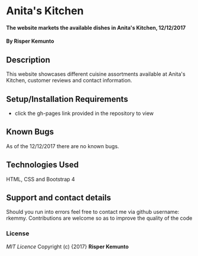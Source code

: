 # Anita's Kitchen
#### The website markets the available dishes in Anita's Kitchen, 12/12/2017
#### By **Risper Kemunto**
## Description
This website showcases different cuisine assortments available at Anita's Kitchen, customer reviews and contact information.
## Setup/Installation Requirements
* click the gh-pages link provided in the repository to view
## Known Bugs
As of the 12/12/2017 there are no known bugs.
## Technologies Used
HTML, CSS and Bootstrap 4
## Support and contact details
Should you run into errors feel free to contact me via github username: rkemmy. Contributions are welcome so as to improve the quality of the code
### License
*MIT Licence*
Copyright (c) {2017} **Risper Kemunto**
